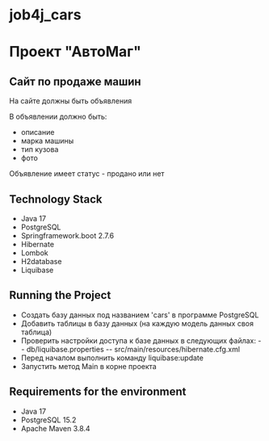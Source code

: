 # job4j_cars

# Проект "АвтоМаг"
## Сайт по продаже машин

На сайте должны быть объявления

В объявлении должно быть:
- описание
- марка машины
- тип кузова
- фото

Объявление имеет статус - продано или нет

## Technology Stack
- Java 17
- PostgreSQL
- Springframework.boot 2.7.6
- Hibernate
- Lombok
- H2database
- Liquibase

## Running the Project

- Создать базу данных под названием 'cars' в программе PostgreSQL
- Добавить таблицы в базу данных (на каждую модель данных своя таблица)
- Проверить настройки доступа к базе данных в следующих файлах:
  -- db/liquibase.properties
  -- src/main/resources/hibernate.cfg.xml
- Перед началом выполнить команду liquibase:update
- Запустить метод Main в корне проекта

## Requirements for the environment
- Java 17
- PostgreSQL 15.2
- Apache Maven 3.8.4
